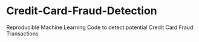 # Credit-Card-Fraud-Detection
Reproducible Machine Learning Code to detect potential Credit Card Fraud Transactions

